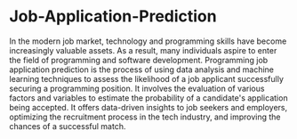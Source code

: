 # Job-Application-Prediction
In the modern job market, technology and programming skills have become increasingly valuable assets. 
As a result, many individuals aspire to enter the field of programming and software development.
Programming job application prediction is the process of using data analysis and machine learning techniques to assess the likelihood of a job applicant successfully securing a programming position. 
It involves the evaluation of various factors and variables to estimate the probability of a candidate's application being accepted.
It offers data-driven insights to job seekers and employers, optimizing the recruitment process in the tech industry, and improving the chances of a successful match.

